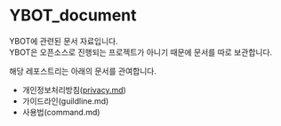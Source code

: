 # YBOT_document
YBOT에 관련된 문서 자료입니다.<br/>
YBOT은 오픈소스로 진행되는 프로젝트가 아니기 때문에 문서를 따로 보관합니다.<br/>

해당 레포스트리는 아래의 문서를 관여합니다.
* 개인정보처리방침([privacy.md](privacy.md))
* 가이드라인(guildline.md)
* 사용법(command.md)
